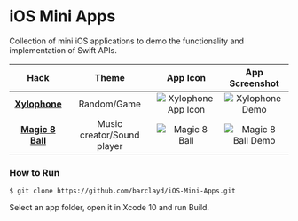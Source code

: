 # iOS Mini Apps

Collection of mini iOS applications to demo the functionality and implementation of Swift APIs.

| Hack        | Theme           | App Icon  | App Screenshot |
| :-------------: |:-------------:| :-----:| :-----:|
| [**Xylophone**](Xylophone/)  | Random/Game | ![Xylophone App Icon](https://user-images.githubusercontent.com/39765499/58751498-23610600-8497-11e9-809c-4f5a369565b2.png) | ![Xylophone Demo](https://user-images.githubusercontent.com/39765499/58751484-01678380-8497-11e9-918b-39ef3b771b89.png)|
| [**Magic 8 Ball**](Magic8Ball/) | Music creator/Sound player   | ![Magic 8 Ball](https://user-images.githubusercontent.com/39765499/58751505-2fe55e80-8497-11e9-9e3b-2ebad6cbea70.png) |![Magic 8 Ball Demo](https://user-images.githubusercontent.com/39765499/58751486-03c9dd80-8497-11e9-974e-3b396770d214.png)|


### How to Run
```
$ git clone https://github.com/barclayd/iOS-Mini-Apps.git
```
Select an app folder, open it in Xcode 10 and run Build.
